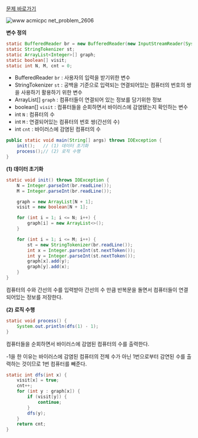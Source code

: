 [문제 바로가기](https://www.acmicpc.net/problem/2606)

![www acmicpc net_problem_2606](https://user-images.githubusercontent.com/78605779/178109625-4fbf11e2-a929-492b-b60b-9c8031239f88.png)

**변수 정의**

```java
static BufferedReader br = new BufferedReader(new InputStreamReader(System.in));
static StringTokenizer st;
static ArrayList<Integer>[] graph;
static boolean[] visit;
static int N, M, cnt = 0;
```

- BufferedReader `br` : 사용자의 입력을 받기위한 변수
- StringTokenizer `st` : 공백을 기준으로 입력되는 연결되어있는 컴퓨터의 번호의 쌍을 사용하기 활용하기 위한 변수
- ArrayList<Integer>[] `graph` : 컴퓨터들이 연결되어 있는 정보를 담기위한 정보
- boolean[] `visit` : 컴퓨터들을 순회하면서 바이러스에 감염됐는지 확인하는 변수
- int `N` : 컴퓨터의 수
- int `M` : 연결되어있는 컴퓨터의 번호 쌍(간선의 수)
- int `cnt` : 바이러스에 감염된 컴퓨터의 수

```java
public static void main(String[] args) throws IOException {
    init();   // (1) 데이터 초기화
    process();// (2) 로직 수행
}
```

**(1) 데이터 초기화**

```java
static void init() throws IOException {
    N = Integer.parseInt(br.readLine());
    M = Integer.parseInt(br.readLine());

    graph = new ArrayList[N + 1];
    visit = new boolean[N + 1];

    for (int i = 1; i <= N; i++) {
        graph[i] = new ArrayList<>();
    }

    for (int i = 1; i <= M; i++) {
        st = new StringTokenizer(br.readLine());
        int x = Integer.parseInt(st.nextToken());
        int y = Integer.parseInt(st.nextToken());
        graph[x].add(y);
        graph[y].add(x);
    }
}
```

컴퓨터의 수와 간선의 수를 입력받아 간선의 수 만큼 반복문을 돌면서 컴퓨터들이 연결되어있는 정보를 저장한다.

**(2) 로직 수행**

```java
static void process() {
    System.out.println(dfs(1) - 1);
}
```

컴퓨터들을 순회하면서 바이러스에 감염된 컴퓨터의 수를 출력한다.

-1을 한 이유는 바이러스에 감염된 컴퓨터의 전체 수가 아닌 1번으로부터 감연된 수를 출력하는 것이므로 1번 컴퓨터를 빼준다.

```java
static int dfs(int x) {
    visit[x] = true;
    cnt++;
    for (int y : graph[x]) {
        if (visit[y]) {
            continue;
        }
        dfs(y);
    }
    return cnt;
}
```
